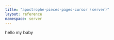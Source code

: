 ```yaml
---
title: "apostrophe-pieces-pages-cursor (server)"
layout: reference
namespace: server
---
```


hello my baby